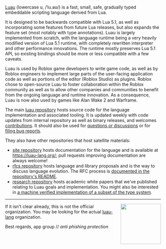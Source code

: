 [Luau](https://luau.org) (lowercase u, /ˈlu.aʊ/) is a fast, small, safe, gradually typed embeddable scripting language derived from Lua.

It is designed to be backwards compatible with Lua 5.1, as well as incorporating some features from future Lua releases, but also expands the feature set (most notably with type annotations). Luau is largely implemented from scratch, with the language runtime being a very heavily modified version of Lua 5.1 runtime, with completely rewritten interpreter and other performance innovations. The runtime mostly preserves Lua 5.1 API, so existing bindings should be more or less compatible with a few caveats.

Luau is used by Roblox game developers to write game code, as well as by Roblox engineers to implement large parts of the user-facing application code as well as portions of the editor (Roblox Studio) as plugins. Roblox chose to open-source Luau to foster collaboration within the Roblox community as well as to allow other companies and communities to benefit from the ongoing language and runtime innovation. As a consequence, Luau is now also used by games like Alan Wake 2 and Warframe.

The main [luau repository](https://github.com/luau-lang/luau) hosts source code for the language implementation and associated tooling. It is updated weekly with code updates from internal repository as well as binary releases, and welcomes [contributions](https://github.com/luau-lang/luau/blob/master/CONTRIBUTING.md). It should also be used for [questions or discussions](https://github.com/luau-lang/luau/discussions) or for [filing bug reports](https://github.com/luau-lang/luau/issues).

They also have other repositories that host satellite materials:

- [site repository](https://github.com/luau-lang/site) hosts documentation for the language and is available at https://luau-lang.org/; pull requests improving documentation are always welcome!
- [rfcs repository](https://github.com/luau-lang/rfcs) hosts language and library proposals and is the way to discuss language evolution. The RFC process is [documented in the repository's README](https://github.com/luau-lang/rfcs/blob/master/README.md).
- [research repository](https://github.com/luau-lang/research) hosts academic white papers that we've published relating to Luau goals and implementation. You might also be interested in [a machine verified implementation of a subset of the type system](https://github.com/luau-lang/agda-typeck).

---

<img src="https://github.com/user-attachments/assets/e309242f-21a4-4430-a5fa-9ba549926766" width="130px" align="right"/>

If it isn't clear already, this is not the official organization. You may be looking for the actual [luau-lang](https://github.com/luau-lang) organization.

Best regards, app group // *anti phishing protection*
